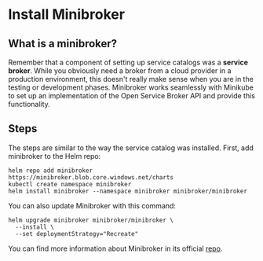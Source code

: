 # Install Minibroker

## What is a minibroker?

Remember that a component of setting up service catalogs was a **service broker**. While you obviously need a broker from a cloud provider in a production environment, this doesn't really make sense when you are in the testing or development phases. Minibroker works seamlessly with Minikube to set up an implementation of the Open Service Broker API and provide this functionality.

## Steps

The steps are similar to the way the service catalog was installed. First, add minibroker to the Helm repo:

```
helm repo add minibroker https://minibroker.blob.core.windows.net/charts
kubectl create namespace minibroker
helm install minibroker --namespace minibroker minibroker/minibroker
```

You can also update Minibroker with this command:

```
helm upgrade minibroker minibroker/minibroker \
  --install \
  --set deploymentStrategy="Recreate"
```

You can find more information about Minibroker in its official [repo](https://github.com/kubernetes-retired/minibroker).
